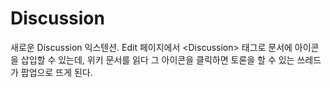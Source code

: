 # Discussion
새로운 Discussion 익스텐션. Edit 페이지에서 &lt;Discussion> 태그로 문서에 아이콘을 삽입할 수 있는데, 위키 문서를 읽다 그 아이콘을 클릭하면 토론을 할 수 있는 쓰레드가 팝업으로 뜨게 된다.
